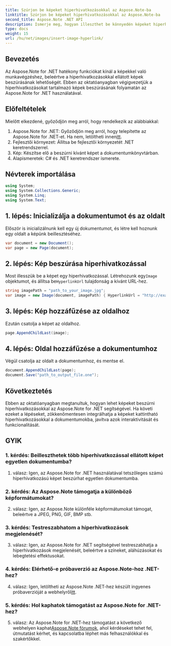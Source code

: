 ```yaml
---
title: Szúrjon be képeket hiperhivatkozásokkal az Aspose.Note-ba
linktitle: Szúrjon be képeket hiperhivatkozásokkal az Aspose.Note-ba
second_title: Aspose.Note .NET API
description: Ismerje meg, hogyan illeszthet be könnyedén képeket hiperhivatkozásokkal az Aspose.Note for .NET-be. Fokozza a dokumentumok interaktivitását kattintható képekkel.
type: docs
weight: 15
url: /hu/net/images/insert-image-hyperlink/
---
```

## Bevezetés

Az Aspose.Note for .NET hatékony funkciókat kínál a képekkel való munkavégzéshez, beleértve a hiperhivatkozásokkal ellátott képek beszúrásának lehetőségét. Ebben az oktatóanyagban végigvezetjük a hiperhivatkozásokat tartalmazó képek beszúrásának folyamatán az Aspose.Note for .NET használatával.

## Előfeltételek

Mielőtt elkezdené, győződjön meg arról, hogy rendelkezik az alábbiakkal:

1.  Aspose.Note for .NET: Győződjön meg arról, hogy telepítette az Aspose.Note for .NET-et. Ha nem, letöltheti innen[itt](https://releases.aspose.com/note/net/).
2. Fejlesztői környezet: Állítsa be fejlesztői környezetét .NET keretrendszerrel.
3. Kép: Készítse elő a beszúrni kívánt képet a dokumentumkönyvtárban.
4. Alapismeretek: C# és .NET keretrendszer ismerete.

## Névterek importálása

```csharp
using System;
using System.Collections.Generic;
using System.Linq;
using System.Text;
```

## 1. lépés: Inicializálja a dokumentumot és az oldalt

Először is inicializálnunk kell egy új dokumentumot, és létre kell hoznunk egy oldalt a képünk beillesztéséhez.

```csharp
var document = new Document();
var page = new Page(document);
```

## 2. lépés: Kép beszúrása hiperhivatkozással

 Most illesszük be a képet egy hiperhivatkozással. Létrehozunk egy`Image` objektumot, és állítsa be`HyperlinkUrl` tulajdonság a kívánt URL-hez.

```csharp
string imagePath = "path_to_your_image.jpg";
var image = new Image(document, imagePath) { HyperlinkUrl = "http://example.com" };
```

## 3. lépés: Kép hozzáfűzése az oldalhoz

Ezután csatolja a képet az oldalhoz.

```csharp
page.AppendChildLast(image);
```

## 4. lépés: Oldal hozzáfűzése a dokumentumhoz

Végül csatolja az oldalt a dokumentumhoz, és mentse el.

```csharp
document.AppendChildLast(page);
document.Save("path_to_output_file.one");
```

## Következtetés

Ebben az oktatóanyagban megtanultuk, hogyan lehet képeket beszúrni hiperhivatkozásokkal az Aspose.Note for .NET segítségével. Ha követi ezeket a lépéseket, zökkenőmentesen integrálhatja a képeket kattintható hiperhivatkozásokkal a dokumentumokba, javítva azok interaktivitását és funkcionalitását.

## GYIK

### 1. kérdés: Beilleszthetek több hiperhivatkozással ellátott képet egyetlen dokumentumba?

1. válasz: Igen, az Aspose.Note for .NET használatával tetszőleges számú hiperhivatkozású képet beszúrhat egyetlen dokumentumba.

### 2. kérdés: Az Aspose.Note támogatja a különböző képformátumokat?

2. válasz: Igen, az Aspose.Note különféle képformátumokat támogat, beleértve a JPEG, PNG, GIF, BMP stb.

### 3. kérdés: Testreszabhatom a hiperhivatkozások megjelenését?

3. válasz: Igen, az Aspose.Note for .NET segítségével testreszabhatja a hiperhivatkozások megjelenését, beleértve a színeket, aláhúzásokat és lebegtetési effektusokat.

### 4. kérdés: Elérhető-e próbaverzió az Aspose.Note-hoz .NET-hez?

 4. válasz: Igen, letöltheti az Aspose.Note .NET-hez készült ingyenes próbaverzióját a webhelyről[itt](https://releases.aspose.com/).

### 5. kérdés: Hol kaphatok támogatást az Aspose.Note for .NET-hez?

 5. válasz: Az Aspose.Note for .NET-hez támogatást a következő webhelyen kaphat[Aspose.Note fórumok](https://forum.aspose.com/c/note/28), ahol kérdéseket tehet fel, útmutatást kérhet, és kapcsolatba léphet más felhasználókkal és szakértőkkel.